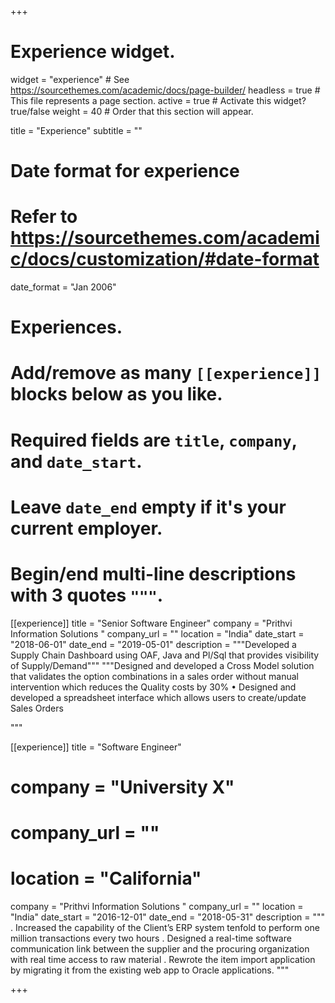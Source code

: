 +++
# Experience widget.
widget = "experience"  # See https://sourcethemes.com/academic/docs/page-builder/
headless = true  # This file represents a page section.
active = true  # Activate this widget? true/false
weight = 40  # Order that this section will appear.

title = "Experience"
subtitle = ""

# Date format for experience
#   Refer to https://sourcethemes.com/academic/docs/customization/#date-format
date_format = "Jan 2006"

# Experiences.
#   Add/remove as many `[[experience]]` blocks below as you like.
#   Required fields are `title`, `company`, and `date_start`.
#   Leave `date_end` empty if it's your current employer.
#   Begin/end multi-line descriptions with 3 quotes `"""`.
[[experience]]
  title = "Senior Software Engineer"
  company = "Prithvi Information Solutions "
  company_url = ""
  location = "India"
  date_start = "2018-06-01"
  date_end = "2019-05-01"
  description = """Developed a Supply Chain Dashboard using OAF, Java and Pl/Sql that provides visibility of Supply/Demand"""
  """Designed and developed a Cross Model solution that validates the option combinations in a sales order without manual intervention which reduces the Quality costs by 30% 
•	Designed and developed a spreadsheet interface which allows users to create/update Sales Orders 

  """

[[experience]]
  title = "Software Engineer"
 # company = "University X"
 # company_url = ""
 # location = "California"
  company = "Prithvi Information Solutions "
  company_url = ""
  location = "India"
  date_start = "2016-12-01"
  date_end = "2018-05-31"
  description = """
  . Increased the capability of the Client’s ERP system tenfold to perform one million transactions every two hours
  . Designed a real-time software communication link between the supplier and the procuring organization with real time access to raw material
  . Rewrote the item import application by migrating it from the existing web app to Oracle applications. 
"""

+++
